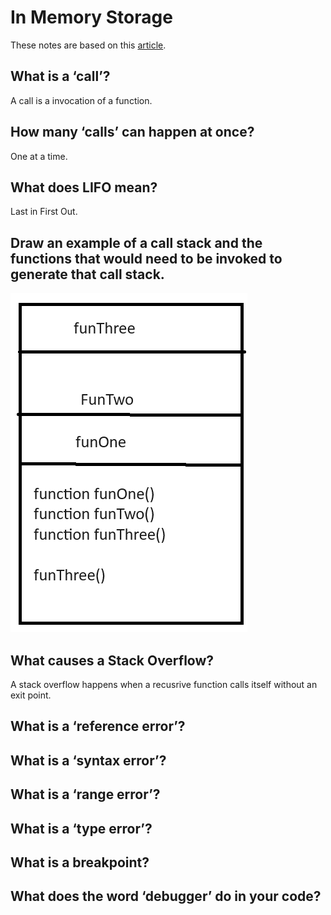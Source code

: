 # In Memory Storage

These notes are based on this [article](https://www.freecodecamp.org/news/understanding-the-javascript-call-stack-861e41ae61d4).

## What is a ‘call’?

A call is a invocation of a function.

## How many ‘calls’ can happen at once?

One at a time.

## What does LIFO mean?

Last in First Out.

## Draw an example of a call stack and the functions that would need to be invoked to generate that call stack.

![Stack Image](assets/stack1.png)

## What causes a Stack Overflow?

A stack overflow happens when a recusrive function calls itself without an exit point.

## What is a ‘reference error’?

## What is a ‘syntax error’?

## What is a ‘range error’?

## What is a ‘type error’?

## What is a breakpoint?

## What does the word ‘debugger’ do in your code?
